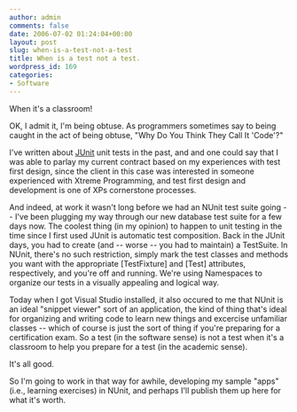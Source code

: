 ```yaml
---
author: admin
comments: false
date: 2006-07-02 01:24:04+00:00
layout: post
slug: when-is-a-test-not-a-test
title: When is a test not a test.
wordpress_id: 169
categories:
- Software
---
```


When it's a classroom!

OK, I admit it, I'm being obtuse.  As programmers sometimes say to being caught in the act of being obtuse, "Why Do You Think They Call It 'Code'?"

I've written about [JUnit](http://www.particlewave.com/JUnit.php) unit tests in the past, and and one could say that I was able to parlay my current contract based on my experiences with test first design, since the client in this case was interested in someone experienced with Xtreme Programming, and test first design and development is one of XPs cornerstone processes.

And indeed, at work it wasn't long before we had an NUnit test suite going -- I've been plugging my way through our new database test suite for a few days now.  The coolest thing (in my opinion) to happen to unit testing in the time since I first used JUnit is automatic test composition.  Back in the JUnit days, you had to create (and -- worse -- you had to maintain) a TestSuite.  In NUnit, there's no such restriction, simply mark the test classes and methods you want with the appropriate [TestFixture] and [Test] attributes, respectively, and you're off and running.  We're using Namespaces to organize our tests in a visually appealing and logical way.

Today when I got Visual Studio installed, it also occured to me that NUnit is an ideal "snippet viewer" sort of an application, the kind of thing that's ideal for organizing and writing code to learn new things and excercise unfamiliar classes -- which of course is just the sort of thing if you're preparing for a certification exam.  So a test (in the software sense) is not a test when it's a classroom to help you prepare for a test (in the academic sense).

It's all good.

So I'm going to work in that way for awhile, developing my sample "apps" (i.e., learning exercises) in NUnit, and perhaps I'll publish them up here for what it's worth.
